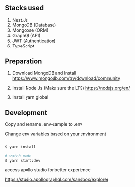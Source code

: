 ## Stacks used

1. Nest.Js
2. MongoDB (Database)
3. Mongoose (ORM)
4. GraphQl (API)
5. JWT (Authentication)
6. TypeScript


## Preparation 

1. Download MongoDB and Install
https://www.mongodb.com/try/download/community

2. Install Node Js (Make sure the LTS)
https://nodejs.org/en/

3. Install yarn global


## Development

Copy and rename .env-sample to .env

Change env variables based on  your environment

```bash

$ yarn install

# watch mode
$ yarn start:dev

```

access apollo studio for better experience

https://studio.apollographql.com/sandbox/explorer





